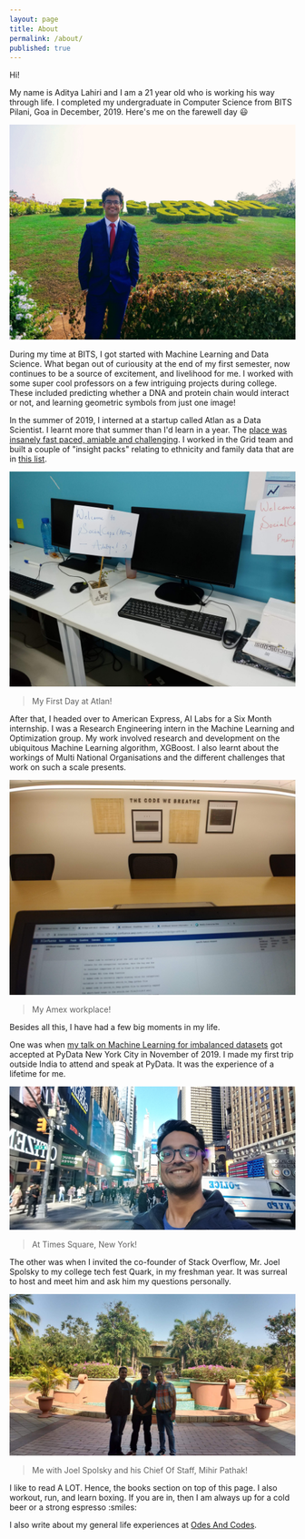 ```yaml
---
layout: page
title: About
permalink: /about/
published: true
---
```


Hi!

My name is Aditya Lahiri and I am a 21 year old who is working his way through life. I completed my undergraduate in Computer Science from BITS Pilani, Goa in December, 2019. Here's me on the farewell day :smiley: 




![Bits](/images/bits.jpg)



During my time at BITS, I got started with Machine Learning and Data Science. What began out of curiousity at the end of my first semester, now continues to be a source of excitement, and livelihood for me. I worked with some super cool professors on a few intriguing projects during college. These included predicting whether a DNA and protein chain would interact or not, and learning geometric symbols from just one image! 

In the summer of 2019, I interned at a startup called Atlan as a Data Scientist. I learnt more that summer than I'd learn in a year. The [place was insanely fast paced, amiable and challenging](https://blog.atlan.com/team/what-culture-feels-like/). I worked in the Grid team and built a couple of "insight packs" relating to ethnicity and family data that are in [this list](https://grid.atlan.com/search/Global). 


![Atlan](/images/atlan.jpg)

> My First Day at Atlan!

After that, I headed over to American Express, AI Labs for a Six Month internship. I was a Research Engineering intern in the Machine Learning and Optimization group. My work involved research and development on the ubiquitous Machine Learning algorithm, XGBoost. I also learnt about the workings of Multi National Organisations and the different challenges that work on such a scale presents.

![AXP](/images/amex.jpg)

> My Amex workplace!


Besides all this, I have had a few big moments in my life. 

One was when [my talk on Machine Learning for imbalanced datasets](https://pydata.org/nyc2019/schedule/presentation/7/dealing-with-imbalanced-classes-in-machine-learning/) got accepted at PyData New York City in November of 2019. I made my first trip outside India to attend and speak at PyData. It was the experience of a lifetime for me.

![NYC](/images/pydata.jpg)

> At Times Square, New York!

The other was when I invited the co-founder of Stack Overflow, Mr. Joel Spolsky to my college tech fest Quark, in my freshman year. It was surreal to host and meet him and ask him my questions personally.

![Stack](/images/joel.jpg)

> Me with Joel Spolsky and his Chief Of Staff, Mihir Pathak!


I like to read A LOT. Hence, the books section on top of this page.
I also workout, run, and learn boxing. 
If you are in, then I am always up for a cold beer or a strong espresso :smiles:

I also write about my general life experiences at [Odes And Codes](https://odesandcodes.wordpress.com/).
